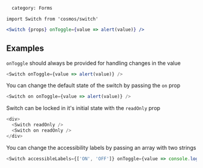 ```meta
  category: Forms
```

`import Switch from 'cosmos/switch'`

```jsx
<Switch {props} onToggle={value => alert(value)} />
```

## Examples

`onToggle` should always be provided for handling changes in the value

```js
<Switch onToggle={value => alert(value)} />
```

You can change the default state of the switch by passing the `on` prop

```js
<Switch on onToggle={value => alert(value)} />
```

Switch can be locked in it's initial state with the `readOnly` prop

```js
<div>
  <Switch readOnly />
  <Switch on readOnly />
</div>
```

You can change the accessibility labels by passing an array with two strings

```js
<Switch accessibleLabels={['ON', 'OFF']} onToggle={value => console.log(value)} />
```
